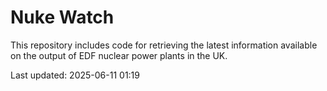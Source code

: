 # Nuke Watch

This repository includes code for retrieving the latest information available on the output of EDF nuclear power plants in the UK.

Last updated: 2025-06-11 01:19